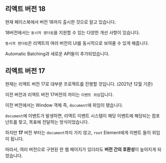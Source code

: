 ## 리액트 버전 18 

현재 페이스북에서 버전 18까지 출시한 것으로 알고 있습니다. 

18버전에서는 `동시적 렌더링`을 지원할 수 있는 다양한 개선 사항이 있습니다. 

`동시적 렌더링`은 리액트의 여러 버전의 UI를 동시적으로 보여줄 수 있게 해줍니다. 

Automatic Batching과 새로운 API들이 추가되었습니다.





## 리액트 버전 17 

현재는 리액트 버전 17로 대부분 프로젝트를 진행할 것입니다. (2021년 12월 기준)

이전 버전과 리액트 버전 17버전의 차이는 `이벤트 위임`입니다. 

이전 버전에서는 Window 객체 즉, `document`에 위임이 됐습니다. 

`document`에 이벤트가 발생하면, 리액트 이벤트 시스템이 해당 이벤트에 해당되는 컴포넌트를 찾고, 목표에 전달하는 방식이었습니다. 

하지만 **17** 버전 부터는 `document`까지 가지 않고, `root` Element에게 이벤트 들이 위임이 됩니다. 

따라서, 여러 버전으로 구현된 한 웹 페이지가 있더라도 **버전 간의 호환성**이 높아지게 되었습니다. 



